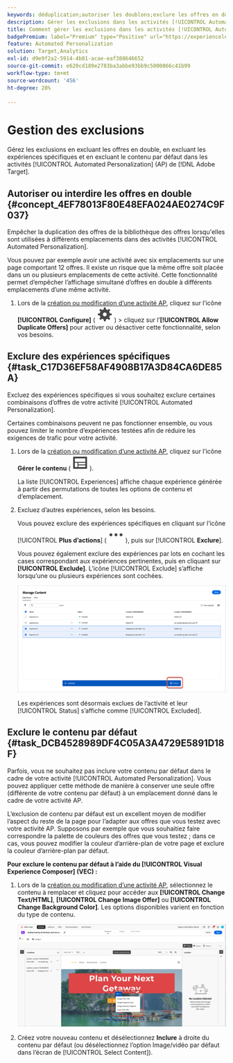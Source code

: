 ```yaml
---
keywords: déduplication;autoriser les doublons;exclure les offres en double;automated personalization;interdire les offres en double;exclure;contenu par défaut;
description: Gérer les exclusions dans les activités [!UICONTROL Automated Personalization] (AP).
title: Comment gérer les exclusions dans les activités [!UICONTROL Automated Personalization] ?
badgePremium: label="Premium" type="Positive" url="https://experienceleague.adobe.com/docs/target/using/introduction/intro.html?lang=fr#premium newtab=true" tooltip="Voir ce qui est inclus dans Target Premium."
feature: Automated Personalization
solution: Target,Analytics
exl-id: d9e9f2a2-5914-4b81-acae-eaf388646652
source-git-commit: e620cd189e2783ba3abbe93bb9c5000866c41b99
workflow-type: tm+mt
source-wordcount: '456'
ht-degree: 28%

---
```


# Gestion des exclusions

Gérez les exclusions en excluant les offres en double, en excluant les expériences spécifiques et en excluant le contenu par défaut dans les activités [!UICONTROL Automated Personalization] (AP) de [!DNL Adobe Target].

## Autoriser ou interdire les offres en double {#concept_4EF78013F80E48EFA024AE0274C9F037}

Empêcher la duplication des offres de la bibliothèque des offres lorsqu&#39;elles sont utilisées à différents emplacements dans des activités [!UICONTROL Automated Personalization].

Vous pouvez par exemple avoir une activité avec six emplacements sur une page comportant 12 offres. Il existe un risque que la même offre soit placée dans un ou plusieurs emplacements de cette activité. Cette fonctionnalité permet d’empêcher l’affichage simultané d’offres en double à différents emplacements d’une même activité.

1. Lors de la [création ou modification d’une activité AP](/help/main/c-activities/t-automated-personalization/create-ap-activity.md), cliquez sur l’icône **[!UICONTROL Configure]** ( ![icône Configurer](/help/main/assets/icons/Setting.svg) ) > cliquez sur l’**[!UICONTROL Allow Duplicate Offers]** pour activer ou désactiver cette fonctionnalité, selon vos besoins.

## Exclure des expériences spécifiques {#task_C17D36EF58AF4908B17A3D84CA6DE85A}

Excluez des expériences spécifiques si vous souhaitez exclure certaines combinaisons d’offres de votre activité [!UICONTROL Automated Personalization].

Certaines combinaisons peuvent ne pas fonctionner ensemble, ou vous pouvez limiter le nombre d’expériences testées afin de réduire les exigences de trafic pour votre activité.

1. Lors de la [création ou modification d’une activité AP](/help/main/c-activities/t-automated-personalization/create-ap-activity.md), cliquez sur l’icône **Gérer le contenu** ( ![Icône Gérer le contenu](/help/main/assets/icons/Experience.svg) ).

   La liste [!UICONTROL Experiences] affiche chaque expérience générée à partir des permutations de toutes les options de contenu et d’emplacement.

1. Excluez d’autres expériences, selon les besoins.

   Vous pouvez exclure des expériences spécifiques en cliquant sur l’icône [!UICONTROL **Plus d’actions**] ( ![icône Plus d’actions](/help/main/assets/icons/MoreSmall.svg) ), puis sur [!UICONTROL **Exclure**].

   Vous pouvez également exclure des expériences par lots en cochant les cases correspondant aux expériences pertinentes, puis en cliquant sur **[!UICONTROL Exclude]**. L’icône [!UICONTROL Exclude] s’affiche lorsqu’une ou plusieurs expériences sont cochées.

   ![Exclusion d’expériences par lots](/help/main/c-activities/t-automated-personalization/assets/exclude1.png)

   Les expériences sont désormais exclues de l’activité et leur [!UICONTROL Status] s’affiche comme [!UICONTROL Excluded].

## Exclure le contenu par défaut {#task_DCB4528989DF4C05A3A4729E5891D18F}

Parfois, vous ne souhaitez pas inclure votre contenu par défaut dans le cadre de votre activité [!UICONTROL Automated Personalization]. Vous pouvez appliquer cette méthode de manière à conserver une seule offre (différente de votre contenu par défaut) à un emplacement donné dans le cadre de votre activité AP.

L’exclusion de contenu par défaut est un excellent moyen de modifier l’aspect du reste de la page pour l’adapter aux offres que vous testez avec votre activité AP. Supposons par exemple que vous souhaitiez faire correspondre la palette de couleurs des offres que vous testez ; dans ce cas, vous pouvez modifier la couleur d’arrière-plan de votre page et exclure la couleur d’arrière-plan par défaut.

**Pour exclure le contenu par défaut à l’aide du [!UICONTROL Visual Experience Composer] (VEC) :**

1. Lors de la [création ou modification d’une activité AP](/help/main/c-activities/t-automated-personalization/create-ap-activity.md), sélectionnez le contenu à remplacer et cliquez pour accéder aux **[!UICONTROL Change Text/HTML]**, **[!UICONTROL Change Image Offer]** ou **[!UICONTROL Change Background Color]**. Les options disponibles varient en fonction du type de contenu.

   ![Modifier les options](/help/main/c-activities/t-automated-personalization/assets/options.png)

1. Créez votre nouveau contenu et désélectionnez **Inclure** à droite du contenu par défaut (ou désélectionnez l’option Image/vidéo par défaut dans l’écran de [!UICONTROL Select Content]).

   <!-- Depending on the content or offer type, the [!UICONTROL Include] checkbox is in a slightly different place. 

   For Text/HTML content: 

   ![Include checkbox in Edit Text/HTML dialog box](/help/main/c-activities/t-automated-personalization/assets/exclude_content_vec_1a.png)

   For Image/Video content: 

   ![Include checkbox in Select Content dialog box](/help/main/c-activities/t-automated-personalization/assets/exclude_content_vec_2a.png)

   For background color: 

   ![Include checkbox in Edit Background Color dialog box](/help/main/c-activities/t-automated-personalization/assets/exclude_content_vec_3a.png)-->

<!-- 1. Click **[!UICONTROL Save]**.

   You can see the experiences created from the offers you specified under [!UICONTROL Manage Content]. You notice that no experiences are created in [!UICONTROL Manage Content] using the default offer you excluded. 

   ![exclude_content_vec_4 image](assets/exclude_content_vec_4.png)

**To exclude default content using the [!UICONTROL Form-Based Experience Composer]:** 

1. While creating or editing an AP activity, click **[!UICONTROL Change Text/HTML]** or **[!UICONTROL Change Image Offer]** under **[!UICONTROL Content]**. 
1. In the dialog box, create your new content and uncheck **[!UICONTROL Include]** to the right of the default content (or uncheck the Default Image/Video in the [!UICONTROL Select Content] screen). 

   Depending on the content or offer type, the [!UICONTROL Include] checkbox is in a slightly different place. 

   For Text/HTML content: 

   ![exclude_content_form_1 image](assets/exclude_content_form_1.png)

   For Image/Video content: 

   ![exclude_content_form_2 image](assets/exclude_content_form_2.png)

1. Click **[!UICONTROL Save]**. 

   You can see the experiences created from the offers you specified under [!UICONTROL Manage Content]. You notice that no experiences are created in [!UICONTROL Manage Content] using the default offer you excluded. 

   ![exclude_content_form_3 image](assets/exclude_content_form_3.png)-->
